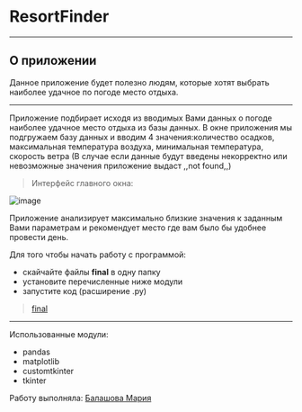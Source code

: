 # ResortFinder
***
## О приложении ##

Данное приложение будет полезно людям, которые хотят выбрать наиболее удачное по погоде место отдыха.

***
Приложение подбирает исходя из вводимых Вами данных о погоде наиболее удачное место отдыха из базы данных.
В окне приложения мы подгружаем базу данных и вводим 4 значения:количество осадков, максимальная температура воздуха, минимальная температура, скорость ветра
(В случае если данные будут введены некорректно или невозможные значения приложение выдаст ,,not found,,)

>Интерфейс главного окна:

![image](https://sun9-71.userapi.com/impg/_Le7hFgtXk1DK0nVRduYsFHJavmaK-j7R1RyVg/H2wL8LNJcHM.jpg?size=868x656&quality=96&sign=9024cd8b9f58a9f4a986a62037cc8ce0&type=album)


Приложение анализирует максимально близкие значения к заданным Вами параметрам и рекомендует место где вам было бы удобнее провести день.

Для того чтобы начать работу с программой:
* скайчайте файлы **final** в одну папку
* установите перечисленные ниже модули
* запустите код (расширение .py)
>[final](https://github.com/BalashovaMaria/3sem/tree/main/final)
***
Использованные модули:
* pandas
* matplotlib
* customtkinter
* tkinter

Работу выполняла: [Балашова Мария](https://github.com/BalashovaMaria)
